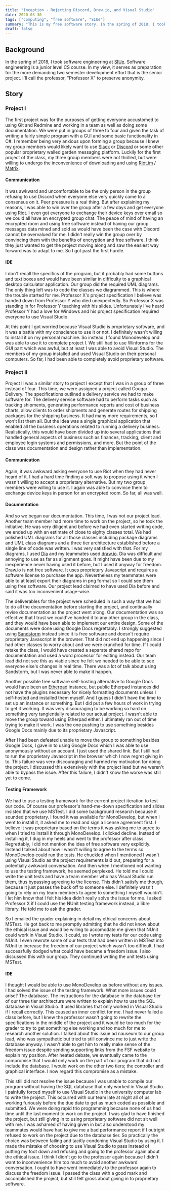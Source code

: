 ```yaml
---
title: "Inception - Rejecting Discord, Draw.io, and Visual Studio"
date: 2020-03-30
tags: ["computing", "free software", "SIUe"]
summary: "This is my free software story. In the spring of 2018, I took software engineering at [SIUe](https://www.siue.edu). Software engineering is a junior level CS course. In my view, it serves as preparation for the more demanding two semester development effort that is the senior project. I'll call the professor, \"Professor X\" to preserve anonymity."
draft: false
---
```

## Background
In the spring of 2018, I took software engineering at [SIUe](https://www.siue.edu). Software engineering is a junior level CS course. In my view, it serves as preparation for the more demanding two semester development effort that is the senior project. I'll call the professor, "Professor X" to preserve anonymity.
    
## Story
### Project I
The first project was for the purposes of getting everyone accustomed to using Git and Redmine and working in a team as well as doing some documentation. We were put in groups of three to four and given the task of writing a fairly simple program with a GUI and some basic functionality in C#. I remember being very anxious upon forming a group because I knew my group members would likely want to use [Slack](https://slack.com) or [Discord](https://discordapp.com/) or some other popular proprietary walled garden messaging platform. Luckily for the first project of the class, my three group members were not thrilled, but were willing to undergo the inconvenience of downloading and using [Riot.im](https://riot.im/) / [Matrix](https://matrix.org/).
    
#### Communication  
It was awkward and uncomfortable to be the only person in the group refusing to use Discord when everyone else very quickly came to a consensus on it. Peer pressure is a real thing. But after explaining my reasons, I was able to win over the group after a few days and get everyone using Riot. I even got everyone to exchange their device keys over email so we could all have an encrypted group chat. The peace of mind of having an encrypted room and using free software instead of having our group messages data mined and sold as would have been the case with Discord cannot be overvalued for me. I didn't really win the group over by convincing them with the benefits of encryption and free software. I think they just wanted to get the project moving along and saw the easiest way forward was to adapt to me. So I got past the first hurdle.
    
#### IDE
I don't recall the specifics of the program, but it probably had some buttons and text boxes and would have been similar in difficulty to a graphical desktop calculator application. Our group did the required UML diagrams. The only thing left was to code the classes we diagrammed. This is where the trouble started for me. Professor X's project specification I believe was handed down from Professor Y who died unexpectedly. So Professor X was standing in for Professor Y teaching with his slides. Unfortunately I've heard Professor Y had a love for Windows and his project specification required everyone to use Visual Studio.
    
At this point I got worried because Visual Studio is proprietary software, and it was a battle with my conscience to use it or not. I definitely wasn't willing to install it on my personal machine. So instead, I found Monodevelop and was able to use it to complete project I. We still had to use Winforms for the GUI part which was awful, but at least I was able to avoid Visual Studio. The members of my group installed and used Visual Studio on their personal computers. So far, I had been able to completely avoid proprietary software.
    
### Project II
Project II was a similar story to project I except that I was in a group of three instead of four. This time, we were assigned a project called Cougar Delivery. The specifications outlined a delivery service we had to make software for. The delivery service software had to perform tasks such as tracking shipments, generating performance reports and cost of business charts, allow clients to order shipments and generate routes for shipping packages for the shipping business. It had many more requirements, so I won't list them all. But the idea was a single graphical application that enabled all the business operations related to running a delivery business. Realistically, this would have been divided up into several applications that handled general aspects of business such as finances, tracking, client and employee login systems and permissions, and more. But the point of the class was documentation and design rather than implementation.
    
#### Communication
Again, it was awkward asking everyone to use Riot when they had never heard of it. I had a hard time finding a soft way to propose using it when I wasn't willing to accept a proprietary alternative. But my two group members were willing to use it. I again was able to convince them to exchange device keys in person for an encrypted room. So far, all was well.
    
#### Documentation
And so we began our documentation. This time, I was not our project lead. Another team member had more time to work on the project, so he took the initiative. He was very diligent and before we had even started writing code, we ended up with an estimate of close to eighty classes total. We had polished UML diagrams for all those classes including package diagrams and UML class diagrams and a three tier architecture established before a single line of code was written. I was very satisfied with that. For my diagrams, I used [Dia](http://dia-installer.de/) and my teammates used [draw.io](https://app.diagrams.net/). Dia was difficult and annoying to use as far as alignment goes. It might have been due to my inexperience never having used it before, but I used it anyway for freedom. Draw.io is not free software. It uses proprietary Javascript and requires a software license to purchase the app. Nevertheless my teammates were able to at least export their diagrams in png format so I could see them using free software. Our project lead claimed to have used Dia before and said it was too inconvenient usage-wise.
    
The deliverables for the project were scheduled in such a way that we had to do all the documentation before starting the project, and continually revise documentation as the project went along. Our documentation was so effective that I trust we could've handed it to any other group in the class, and they would have been able to implement our entire design. Some of the documents were done using Google Docs regrettably. I strongly suggested using [Sandstorm](https://sandstorm.io/) instead since it is free software and doesn't require proprietary Javascript in the browser. That did not end up happening since I had other classes to worry about and we were crunched for time. If I could retake the class, I would have created a separate shared repo for documentation and used a word processor for editing instead. Our team lead did not see this as viable since he felt we needed to be able to see everyone else's changes in real time. There was a lot of talk about using Sandstorm, but I was never able to make it happen.
    
Another possible free software self-hosting alternative to Google Docs would have been an [Etherpad](https://etherpad.org/) instance, but public Etherpad instances did not have the plugins necessary for nicely formatting documents unless I self-hosted and installed them myself. And I guess I didn't have the time to set up an instance or something. But I did put a few hours of work in trying to get it working. It was very discouraging to be working so hard on something very tangientially related to our actual project. I wasn't able to move the group toward using Etherpad either. I ultimately ran out of time trying to make it work. I was the one pushing to use something besides Google Docs mainly due to its proprietary Javascript.
    
After I had been defeated unable to move the group to something besides Google Docs, I gave in to using Google Docs which I was able to use anonymously without an account. I just used the shared link. But I still had to run the proprietary Javascript in the browser which I now regret giving in to. This failure was very discouraging and harmed my motivation for doing the project. I discussed this extensively with the project lead but we weren't able to bypass the issue. After this failure, I didn't know the worse was still yet to come.
    
#### Testing Framework
We had to use a testing framework for the current project iteration to test our code. Of course our professor's hand-me-down specification and slides insisted that we use MSTest. I did some background research because it sounded proprietary. I found it was available for MonoDevelop, but when I went to install it, it asked me to read and sign a license agreement first. I believe it was proprietary based on the terms it was asking me to agree to when I tried to install it through MonoDevelop. I clicked decline. Instead of installing it, I dug in my heels and went to the professor after class. Regrettably, I did not mention the idea of free software very explicitly. Instead I talked about how I wasn't willing to agree to the terms so MonoDevelop could run the tests. He chuckled when I mentioned I wasn't using Visual Studio as the project requirements laid out, preparing for a potentially awkward conversation. And then when I mentioned not wanting to use the testing framework, he seemed perplexed. He told me I could write the unit tests and have a team member who has Visual Studio run them, thus bypassing agreeing to the license. This didn't satisfy me though, because it just passes the buck off to someone else. I definitely wasn't going to rely on my team members to agree to something I myself wouldn't. I let him know that I felt his idea didn't really solve the issue for me. I asked Professor X if I could use the NUnit testing framework instead, a libre library. He told me to ask the grader.
    
So I emailed the grader explaining in detail my ethical concerns about MSTest. He got back to me promptly admitting that he did not know about the ethical issue and would be willing to accomodate me given that NUnit could work in Visual Studio. It could, so I wrote my tests for our code using NUnit. I even rewrote some of our tests that had been written in MSTest into NUnit to increase the freedom of our project which wasn't too difficult. I had successfully dodged what could have became a freedom issue. I also discussed this with our group. They continued writing the unit tests using MSTest.
    
#### IDE
I thought I would be able to use MonoDevelop as before without any issues. I had solved the issue of the testing framework. What more issues could arise? The database. The instructions for the database in the database tier of our three tier architecture were written to explain how to use the SQL database in Visual Studio. It used libraries that only worked in Visual Studio if I recall correctly. This caused an inner conflict for me. I had never failed a class before, but I knew the professor wasn't going to rewrite the specifications in the middle of the project and it would be too much for the grader to try to get something else working and too much for me to research another solution. I talked about this issue ad nauseum to our group lead, who was sympathetic but tried to still convince me to just write the database anyway. I wasn't able to get him to really make sense of the freedom issue despite sending supporting links from the FSF website to explain my position. After heated debate, we eventually came to the compromise that I would only work on the part of our program that did not include the database. I would work on the other two tiers; the controller and graphical interface. I now regard this compromise as a mistake.
    
This still did not resolve the issue because I was unable to compile our program without having the SQL database that only worked in Visual Studio. I painfully forced myself to use Visual Studio in the university computer lab to write the project. This occurred with our team late at night all of us working furiously before the due date to get as much coded as possible and submitted. We were doing rapid trio programming because none of us had time until the last moment to work on the project. I was glad to have finished the project, but still giving in to using proprietary software did not sit well with me. I was ashamed of having given in but also understood my teammates would have had to give me a bad performance report if I outright refused to work on the project due to the database tier. So practically the choice was between failing and tacitly condoning Visual Studio by using it. I made the mistake of choosing to use Visual Studio to pass instead of putting my foot down and refusing and going to the professor again about the ethical issue. I think I didn't go to the professor again because I didn't want to inconvenience him too much to avoid another awkward conversation. I ought to have went immediately to the professor again to discuss the freedom issue. I passed the class with a good mark and accomplished the project, but still felt gross about giving in to proprietary software.
